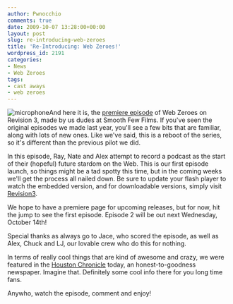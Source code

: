 ```yaml
---
author: Pwnocchio
comments: true
date: 2009-10-07 13:28:00+00:00
layout: post
slug: re-introducing-web-zeroes
title: 'Re-Introducing: Web Zeroes!'
wordpress_id: 2191
categories:
- News
- Web Zeroes
tags:
- cast aways
- web zeroes
---
```


![microphone](http://smoothfewfilms.com/wp-content/uploads/2009/10/microphone.jpg)And here it is, the [premiere episode](http://smoothfewfilms.com/2009/10/07/cast-aways/) of Web Zeroes on Revision 3, made by us dudes at Smooth Few Films. If you've seen the original episodes we made last year, you'll see a few bits that are familiar, along with lots of new ones. Like we've said, this is a reboot of the series, so it's different than the previous pilot we did. 

In this episode, Ray, Nate and Alex attempt to record a podcast as the start of their (hopeful) future stardom on the Web. This is our first episode launch, so things might be a tad spotty this time, but in the coming weeks we'll get the process all nailed down. Be sure to update your flash player to watch the embedded version, and for downloadable versions, simply visit [Revision3](http://revision3.com/webzeroes). 

We hope to have a premiere page for upcoming releases, but for now, hit the jump to see the first episode. Episode 2 will be out next Wednesday, October 14th!
<!-- more -->



Special thanks as always go to Jace, who scored the episode, as well as Alex, Chuck and LJ, our lovable crew who do this for nothing. 

In terms of really cool things that are kind of awesome and crazy, we were featured in the [Houston Chronicle](http://blogs.chron.com/peep/2009/10/going_for_zeroes_on_the_intern.html) today, an honest-to-goodness newspaper. Imagine that. Definitely some cool info there for you long time fans.

Anywho, watch the episode, comment and enjoy!


